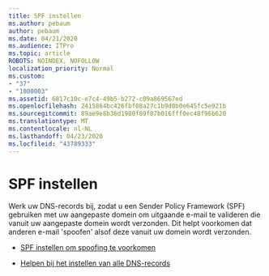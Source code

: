 ```yaml
---
title: SPF instellen
ms.author: pebaum
author: pebaum
ms.date: 04/21/2020
ms.audience: ITPro
ms.topic: article
ROBOTS: NOINDEX, NOFOLLOW
localization_priority: Normal
ms.custom:
- "37"
- "1000003"
ms.assetid: 6817c10c-e7c4-49b5-b272-c09a869567ed
ms.openlocfilehash: 2415864bc426fbf08a27c1b9d0b0e645fc5e921b
ms.sourcegitcommit: 89ae9e8b36d1980f89f07b016fff0ec48f96b620
ms.translationtype: MT
ms.contentlocale: nl-NL
ms.lasthandoff: 04/23/2020
ms.locfileid: "43789333"
---
```

# <a name="set-up-spf"></a>SPF instellen

Werk uw DNS-records bij, zodat u een Sender Policy Framework (SPF) gebruiken met uw aangepaste domein om uitgaande e-mail te valideren die vanuit uw aangepaste domein wordt verzonden. Dit helpt voorkomen dat anderen e-mail 'spoofen' alsof deze vanuit uw domein wordt verzonden.
  
- [SPF instellen om spoofing te voorkomen](https://docs.microsoft.com/office365/SecurityCompliance/set-up-spf-in-office-365-to-help-prevent-spoofing)

- [Helpen bij het instellen van alle DNS-records](https://docs.microsoft.com/office365/admin/get-help-with-domains/create-dns-records-at-any-dns-hosting-provider)
